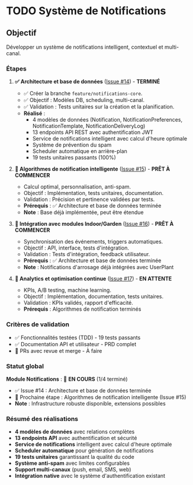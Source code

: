 # TODO Système de Notifications

## Objectif
Développer un système de notifications intelligent, contextuel et multi-canal.

### Étapes
1. **✅ Architecture et base de données** ([Issue #14](https://github.com/MrRaph/Bloomzy/issues/14)) - **TERMINÉ**
   - ✅ Créer la branche `feature/notifications-core`.
   - ✅ Objectif : Modèles DB, scheduling, multi-canal.
   - ✅ Validation : Tests unitaires sur la création et la planification.
   - **Réalisé** : 
     - 4 modèles de données (Notification, NotificationPreferences, NotificationTemplate, NotificationDeliveryLog)
     - 13 endpoints API REST avec authentification JWT
     - Service de notifications intelligent avec calcul d'heure optimale
     - Système de prévention du spam
     - Scheduler automatique en arrière-plan
     - 19 tests unitaires passants (100%)

2. **🔄 Algorithmes de notification intelligente** ([Issue #15](https://github.com/MrRaph/Bloomzy/issues/15)) - **PRÊT À COMMENCER**
   - Calcul optimal, personnalisation, anti-spam.
   - Objectif : Implémentation, tests unitaires, documentation.
   - Validation : Précision et pertinence validées par tests.
   - **Prérequis** : ✅ Architecture et base de données terminée
   - **Note** : Base déjà implémentée, peut être étendue

3. **🔄 Intégration avec modules Indoor/Garden** ([Issue #16](https://github.com/MrRaph/Bloomzy/issues/16)) - **PRÊT À COMMENCER**
   - Synchronisation des événements, triggers automatiques.
   - Objectif : API, interface, tests d'intégration.
   - Validation : Tests d'intégration, feedback utilisateur.
   - **Prérequis** : ✅ Architecture et base de données terminée
   - **Note** : Notifications d'arrosage déjà intégrées avec UserPlant

4. **🔄 Analytics et optimisation continue** ([Issue #17](https://github.com/MrRaph/Bloomzy/issues/17)) - **EN ATTENTE**
   - KPIs, A/B testing, machine learning.
   - Objectif : Implémentation, documentation, tests unitaires.
   - Validation : KPIs validés, rapport d'efficacité.
   - **Prérequis** : Algorithmes de notification terminés

### Critères de validation
- ✅ Fonctionnalités testées (TDD) - 19 tests passants
- ✅ Documentation API et utilisateur - PRD complet
- 🔄 PRs avec revue et merge - À faire

### Statut global
**Module Notifications** : 🔄 **EN COURS** (1/4 terminé)
- ✅ Issue #14 : Architecture et base de données terminée
- 🔄 Prochaine étape : Algorithmes de notification intelligente (Issue #15)
- **Note** : Infrastructure robuste disponible, extensions possibles

### Résumé des réalisations
- **4 modèles de données** avec relations complètes
- **13 endpoints API** avec authentification et sécurité
- **Service de notifications** intelligent avec calcul d'heure optimale
- **Scheduler automatique** pour génération de notifications
- **19 tests unitaires** garantissant la qualité du code
- **Système anti-spam** avec limites configurables
- **Support multi-canaux** (push, email, SMS, web)
- **Intégration native** avec le système d'authentification existant
